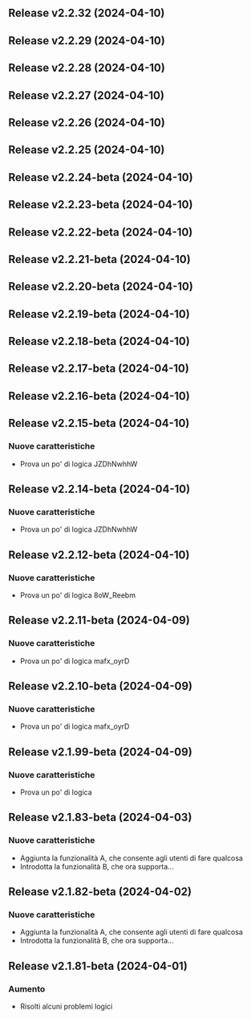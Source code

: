 ## Release v2.2.32 (2024-04-10)

## Release v2.2.29 (2024-04-10)

## Release v2.2.28 (2024-04-10)

## Release v2.2.27 (2024-04-10)

## Release v2.2.26 (2024-04-10)

## Release v2.2.25 (2024-04-10)

## Release v2.2.24-beta (2024-04-10)

## Release v2.2.23-beta (2024-04-10)

## Release v2.2.22-beta (2024-04-10)

## Release v2.2.21-beta (2024-04-10)

## Release v2.2.20-beta (2024-04-10)

## Release v2.2.19-beta (2024-04-10)

## Release v2.2.18-beta (2024-04-10)

## Release v2.2.17-beta (2024-04-10)

## Release v2.2.16-beta (2024-04-10)

## Release v2.2.15-beta (2024-04-10)

### Nuove caratteristiche

- Prova un po' di logica JZDhNwhhW

## Release v2.2.14-beta (2024-04-10)

### Nuove caratteristiche

- Prova un po' di logica JZDhNwhhW

## Release v2.2.12-beta (2024-04-10)

### Nuove caratteristiche

- Prova un po' di logica 8oW_Reebm

## Release v2.2.11-beta (2024-04-09)

### Nuove caratteristiche

- Prova un po' di logica mafx_oyrD

## Release v2.2.10-beta (2024-04-09)

### Nuove caratteristiche

- Prova un po' di logica mafx_oyrD

## Release v2.1.99-beta (2024-04-09)

### Nuove caratteristiche

- Prova un po' di logica

## Release v2.1.83-beta (2024-04-03)

### Nuove caratteristiche

- Aggiunta la funzionalità A, che consente agli utenti di fare qualcosa
- Introdotta la funzionalità B, che ora supporta...

## Release v2.1.82-beta (2024-04-02)

### Nuove caratteristiche

- Aggiunta la funzionalità A, che consente agli utenti di fare qualcosa
- Introdotta la funzionalità B, che ora supporta...

## Release v2.1.81-beta (2024-04-01)

### Aumento

- Risolti alcuni problemi logici
